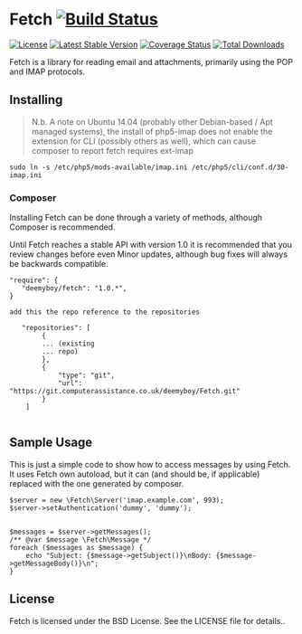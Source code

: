 # Fetch [![Build Status](https://travis-ci.org/tedious/Fetch.svg?branch=master)](https://travis-ci.org/tedious/Fetch)

[![License](http://img.shields.io/packagist/l/tedivm/fetch.svg)](https://github.com/tedious/fetch/blob/master/LICENSE)
[![Latest Stable Version](http://img.shields.io/github/release/tedious/fetch.svg)](https://packagist.org/packages/tedivm/fetch)
[![Coverage Status](http://img.shields.io/coveralls/tedious/Fetch.svg)](https://coveralls.io/r/tedious/Fetch?branch=master)
[![Total Downloads](http://img.shields.io/packagist/dt/tedivm/fetch.svg)](https://packagist.org/packages/tedivm/fetch)

Fetch is a library for reading email and attachments, primarily using the POP 
and IMAP protocols.

## Installing
 > N.b. A note on Ubuntu 14.04 (probably other Debian-based / Apt managed systems), the install of php5-imap does not enable the extension for CLI (possibly others as well), which can cause composer to report fetch requires ext-imap
 ```
sudo ln -s /etc/php5/mods-available/imap.ini /etc/php5/cli/conf.d/30-imap.ini
 ```

### Composer

Installing Fetch can be done through a variety of methods, although Composer is
recommended.

Until Fetch reaches a stable API with version 1.0 it is recommended that you
review changes before even Minor updates, although bug fixes will always be
backwards compatible.

```
"require": {
   "deemyboy/fetch": "1.0.*",
}

add this the repo reference to the repositories

   "repositories": [
        {
        ... (existing 
        ... repo)
        },
        {
            "type": "git",
            "url": "https://git.computerassistance.co.uk/deemyboy/Fetch.git"
        }
    ]
 
```

## Sample Usage

This is just a simple code to show how to access messages by using Fetch. It uses Fetch
own autoload, but it can (and should be, if applicable) replaced with the one generated
by composer.


    $server = new \Fetch\Server('imap.example.com', 993);
    $server->setAuthentication('dummy', 'dummy');


    $messages = $server->getMessages();
    /** @var $message \Fetch\Message */
    foreach ($messages as $message) {
        echo "Subject: {$message->getSubject()}\nBody: {$message->getMessageBody()}\n";
    }


## License

Fetch is licensed under the BSD License. See the LICENSE file for details..
